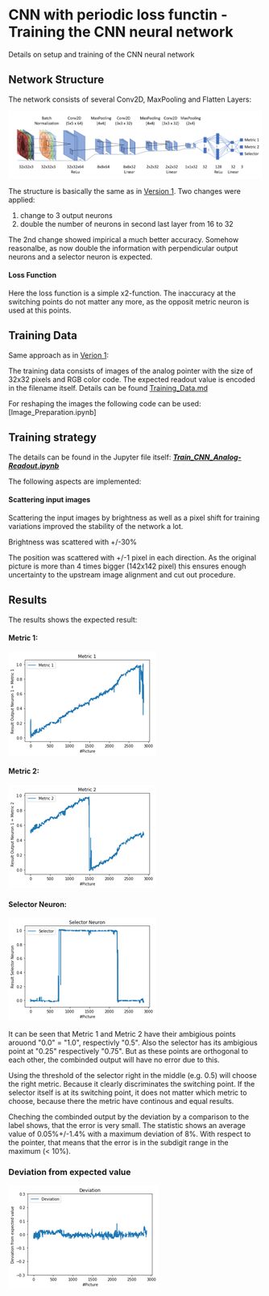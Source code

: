 # CNN with periodic loss functin - Training the CNN neural network
Details on setup and training of the CNN neural network

## Network Structure
The network consists of several Conv2D, MaxPooling and Flatten Layers:

<img src="./images/cnn_structure_version2.png">

The structure is basically the same as in [Version 1](CNN_Version1.md). Two changes were applied: 
1. change to 3 output neurons
2. double the number of neurons in second last layer from 16 to 32

The 2nd change showed impirical a much better accuracy. Somehow reasonalbe, as now double the information with perpendicular output neurons and a selector neuron is expected.

#### Loss Function
Here the loss function is a simple x2-function. The inaccuracy at the switching points do not matter any more, as the opposit metric neuron is used at this points.


## Training Data
Same approach as in [Verion 1](CNN_Version1.md):

The training data consists of images of the analog pointer with the size of 32x32 pixels and RGB color code. The expected readout value is encoded in the filename itself. Details can be found [Training_Data.md](Training_Data.md)

For reshaping the images the following code can be used: [Image_Preparation.ipynb]

## Training strategy

The details can be found in the Jupyter file itself: ***[Train_CNN_Analog-Readout.ipynb](Train_CNN_Analog-Readout.ipynb)***

The following aspects are implemented:

#### Scattering input images
Scattering the input images by brightness as well as a pixel shift for training variations improved the stability of the network a lot.

Brightness was scattered with +/-30%

The position was scattered with +/-1 pixel in each direction. As the original picture is more than 4 times bigger (142x142 pixel) this ensures enough uncertainty to the upstream image alignment and cut out procedure.


## Results

The results shows the expected result:

#### Metric 1:
<img src="./images/metric1.png">

#### Metric 2:
<img src="./images/metric2.png">

#### Selector Neuron:
<img src="./images/selector.png">

It can be seen that Metric 1 and Metric 2 have their ambigious points arouond "0.0" = "1.0", respectivly "0.5". Also the selector has its ambigious point at "0.25" respectively "0.75". But as these points are orthogonal to each other, the combinded output will have no error due to this.

Using the threshold of the selector right in the middle (e.g. 0.5) will choose the right metric. Because it clearly discriminates the switching point. If the selector itself is at its switching point, it does not matter which metric to choose, because there the metric have continous and equal results.

Cheching the combinded output by the deviation by a comparison to the label shows, that the error is very small. The statistic shows an average value of 0.05%+/-1.4% with a maximum deviation of 8%. With respect to the pointer, that means that the error is in the subdigit range in the maximum (< 10%).

### Deviation from expected value
<img src="./images/deviation.png">

